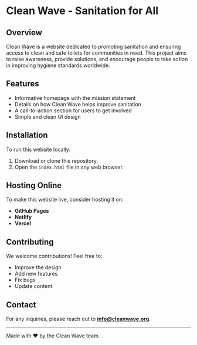 # Clean Wave - Sanitation for All

## Overview
Clean Wave is a website dedicated to promoting sanitation and ensuring access to clean and safe toilets for communities in need. This project aims to raise awareness, provide solutions, and encourage people to take action in improving hygiene standards worldwide.

## Features
- Informative homepage with the mission statement
- Details on how Clean Wave helps improve sanitation
- A call-to-action section for users to get involved
- Simple and clean UI design

## Installation
To run this website locally:
1. Download or clone this repository.
2. Open the `index.html` file in any web browser.

## Hosting Online
To make this website live, consider hosting it on:
- **GitHub Pages**
- **Netlify**
- **Vercel**

## Contributing
We welcome contributions! Feel free to:
- Improve the design
- Add new features
- Fix bugs
- Update content

## Contact
For any inquiries, please reach out to **info@cleanwave.org**.

---
Made with ❤️ by the Clean Wave team.
